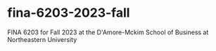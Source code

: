 # fina-6203-2023-fall

FINA 6203 for Fall 2023 at the D'Amore-Mckim School of Business at Northeastern University
